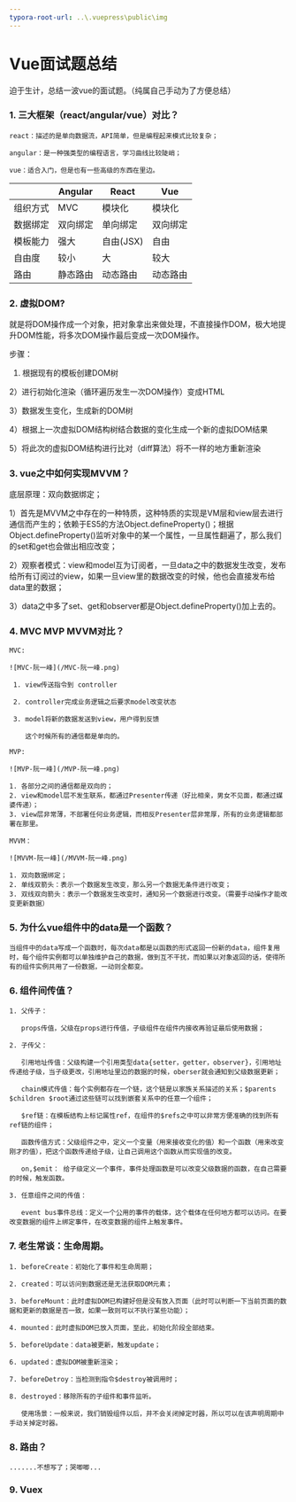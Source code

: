 ```yaml
---
typora-root-url: ..\.vuepress\public\img
---
```


# Vue面试题总结

 迫于生计，总结一波vue的面试题。（纯属自己手动为了方便总结）

### 1. 三大框架（react/angular/vue）对比？

    react：描述的是单向数据流，API简单，但是编程起来模式比较复杂；

    angular：是一种强类型的编程语言，学习曲线比较陡峭；

    vue：适合入门，但是也有一些高级的东西在里边。

|          | Angular  | React     | Vue      |
| -------- | -------- | --------- | -------- |
| 组织方式 | MVC      | 模块化    | 模块化   |
| 数据绑定 | 双向绑定 | 单向绑定  | 双向绑定 |
| 模板能力 | 强大     | 自由(JSX) | 自由     |
| 自由度   | 较小     | 大        | 较大     |
| 路由     | 静态路由 | 动态路由  | 动态路由 |

### 2. 虚拟DOM?

 就是将DOM操作成一个对象，把对象拿出来做处理，不直接操作DOM，极大地提升DOM性能，将多次DOM操作最后变成一次DOM操作。

 步骤：

 1)  根据现有的模板创建DOM树

 2）进行初始化渲染（循环遍历发生一次DOM操作）变成HTML

 3）数据发生变化，生成新的DOM树

 4）根据上一次虚拟DOM结构树结合数据的变化生成一个新的虚拟DOM结果

 5）将此次的虚拟DOM结构进行比对（diff算法）将不一样的地方重新渲染

### 3. vue之中如何实现MVVM？

 底层原理：双向数据绑定；

 1）首先是MVVM之中存在的一种特质，这种特质的实现是VM层和view层去进行通信而产生的；依赖于ES5的方法Object.defineProperty()；根据Object.defineProperty()监听对象中的某一个属性，一旦属性翻遍了，那么我们的set和get也会做出相应改变；

 2）观察者模式：view和model互为订阅者，一旦data之中的数据发生改变，发布给所有订阅过的view，如果一旦view里的数据改变的时候，他也会直接发布给data里的数据；

 3）data之中多了set、get和observer都是Object.defineProperty()加上去的。

### 4. MVC MVP MVVM对比？

    MVC:

    ![MVC-阮一峰](/MVC-阮一峰.png)

     1. view传送指令到 controller
    
     2. controller完成业务逻辑之后要求model改变状态
    
     3. model将新的数据发送到view，用户得到反馈
    
        这个时候所有的通信都是单向的。

    MVP:

    ![MVP-阮一峰](/MVP-阮一峰.png)

    1. 各部分之间的通信都是双向的；
    2. view和model层不发生联系，都通过Presenter传递（好比相亲，男女不见面，都通过媒婆传递）；
    3. view层非常薄，不部署任何业务逻辑，而相反Presenter层非常厚，所有的业务逻辑都部署在那里。

    MVVM：

    ![MVVM-阮一峰](/MVVM-阮一峰.png)

    1. 双向数据绑定；
    2. 单线双箭头：表示一个数据发生改变，那么另一个数据无条件进行改变；
    3. 双线双向箭头：表示一个数据发生改变时，通知另一个数据进行改变。（需要手动操作才能改变更新数据）

### 5. 为什么vue组件中的data是一个函数？

    当组件中的data写成一个函数时，每次data都是以函数的形式返回一份新的data，组件复用时，每个组件实例都可以单独维护自己的数据，做到互不干扰，而如果以对象返回的话，使得所有的组件实例共用了一份数据，一动则全都变。

### 6. 组件间传值？

    1. 父传子：

       props传值，父级在props进行传值，子级组件在组件内接收再验证最后使用数据；

    2. 子传父：

       引用地址传值：父级构建一个引用类型data{setter，getter，observer}，引用地址传递给子级，当子级更改，引用地址里边的数据的时候，oberser就会通知到父级数据更新；

       chain模式传值：每个实例都存在一个链，这个链是以家族关系描述的关系；$parents  $children $root通过这些链可以找到嵌套关系中的任意一个组件；

       $ref链：在模板结构上标记属性ref，在组件的$refs之中可以非常方便准确的找到所有ref链的组件；

       函数传值方式：父级组件之中，定义一个变量（用来接收变化的值）和一个函数（用来改变刚才的值），把这个函数传递给子级，让自己调用这个函数从而实现值的改变。

       on,$emit： 给子级定义一个事件，事件处理函数是可以改变父级数据的函数，在自己需要的时候，触发函数。

    3. 任意组件之间的传值：

       event bus事件总线：定义一个公用的事件的载体，这个载体在任何地方都可以访问。在要改变数据的组件上绑定事件，在改变数据的组件上触发事件。

### 7. 老生常谈：生命周期。

    1. beforeCreate：初始化了事件和生命周期；

    2. created：可以访问到数据还是无法获取DOM元素；

    3. beforeMount：此时虚拟DOM已构建好但是没有放入页面（此时可以判断一下当前页面的数据和更新的数据是否一致，如果一致则可以不执行某些功能）；

    4. mounted：此时虚拟DOM已放入页面，至此，初始化阶段全部结束。

    5. beforeUpdate：data被更新，触发update；

    6. updated：虚拟DOM被重新渲染；

    7. beforeDetroy：当检测到指令$destroy被调用时；

    8. destroyed：移除所有的子组件和事件监听。

       使用场景：一般来说，我们销毁组件以后，并不会关闭掉定时器，所以可以在该声明周期中手动关掉定时器。

### 8. 路由？

    .......不想写了；哭唧唧...

### 9. Vuex